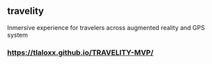 ## travelity
Inmersive experience for travelers across augmented reality and GPS system

### https://tlaloxx.github.io/TRAVELITY-MVP/

